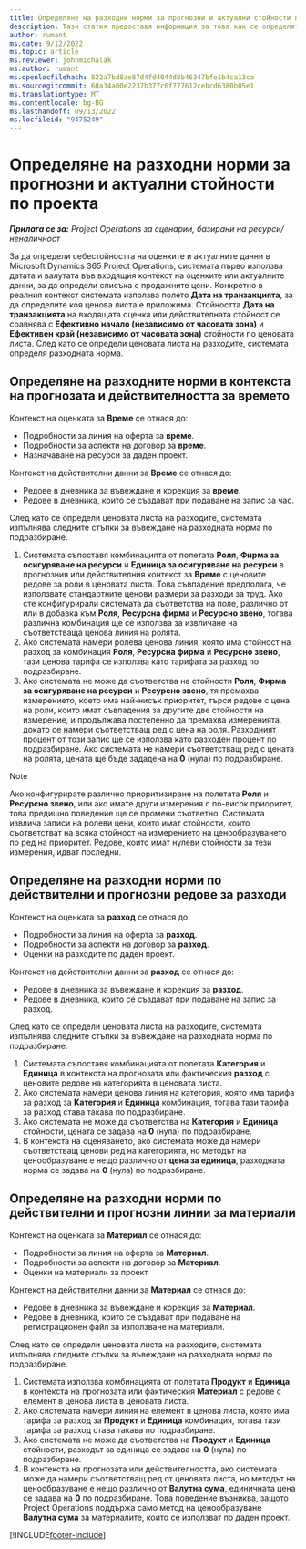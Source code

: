 ```yaml
---
title: Определяне на разходни норми за прогнозни и актуални стойности по проекта
description: Тази статия предоставя информация за това как се определят разходните норми за прогнозни и актуални стойности на базата на проекта.
author: rumant
ms.date: 9/12/2022
ms.topic: article
ms.reviewer: johnmichalak
ms.author: rumant
ms.openlocfilehash: 822a7bd8ae87d4fd4044d8b46347bfe1b4ca13ca
ms.sourcegitcommit: 60a34a00e2237b377c6f777612cebcd6380b05e1
ms.translationtype: MT
ms.contentlocale: bg-BG
ms.lasthandoff: 09/13/2022
ms.locfileid: "9475249"
---
```

# <a name="determine-cost-rates-for-project-based-estimates-and-actuals"></a>Определяне на разходни норми за прогнозни и актуални стойности по проекта

_**Прилага се за:** Project Operations за сценарии, базирани на ресурси/неналичност_

За да определи себестойността на оценките и актуалните данни в Microsoft Dynamics 365 Project Operations, системата първо използва датата и валутата във входящия контекст на оценките или актуалните данни, за да определи списъка с продажните цени. Конкретно в реалния контекст системата използва полето **Дата на транзакцията**, за да определите коя ценова листа е приложима. Стойността **Дата на транзакцията** на входящата оценка или действителната стойност се сравнява с **Ефективно начало (независимо от часовата зона)** и **Ефективен край (независимо от часовата зона)** стойности по ценовата листа. След като се определи ценовата листа на разходите, системата определя разходната норма.

## <a name="determining-cost-rates-in-estimate-and-actual-contexts-for-time"></a>Определяне на разходните норми в контекста на прогнозата и действителността за времето

Контекст на оценката за **Време** се отнася до:

- Подробности за линия на оферта за **време**.
- Подробности за аспекти на договор за **време**.
- Назначаване на ресурси за даден проект.

Контекст на действителни данни за **Време** се отнася до:

- Редове в дневника за въвеждане и корекция за **време**.
- Редове в дневника, които се създават при подаване на запис за час.

След като се определи ценовата листа на разходите, системата изпълнява следните стъпки за въвеждане на разходната норма по подразбиране.

1. Системата съпоставя комбинацията от полетата **Роля**, **Фирма за осигуряване на ресурси** и **Единица за осигуряване на ресурси** в прогнозния или действителния контекст за **Време** с ценовите редове за роли в ценовата листа. Това съвпадение предполага, че използвате стандартните ценови размери за разходи за труд. Ако сте конфигурирали системата да съответства на поле, различно от или в добавка към **Роля**, **Ресурсна фирма** и **Ресурсно звено**, тогава различна комбинация ще се използва за извличане на съответстваща ценова линия на ролята.
1. Ако системата намери ролева ценова линия, която има стойност на разход за комбинация **Роля**, **Ресурсна фирма** и **Ресурсно звено**, тази ценова тарифа се използва като тарифата за разход по подразбиране.
1. Ако системата не може да съответства на стойности **Роля**, **Фирма за осигуряване на ресурси** и **Ресурсно звено**, тя премахва измерението, което има най-нисък приоритет, търси редове с цена на роли, които имат съвпадения за другите две стойности на измерение, и продължава постепенно да премахва измеренията, докато се намери съответстващ ред с цена на роля. Разходният процент от този запис ще се използва като разходен процент по подразбиране. Ако системата не намери съответстващ ред с цената на ролята, цената ще бъде зададена на **0** (нула) по подразбиране.

> [!NOTE]
> Ако конфигурирате различно приоритизиране на полетата **Роля** и **Ресурсно звено**, или ако имате други измерения с по-висок приоритет, това предишно поведение ще се промени съответно. Системата извлича записи на ролеви цени, които имат стойности, които съответстват на всяка стойност на измерението на ценообразуването по ред на приоритет. Редове, които имат нулеви стойности за тези измерения, идват последни.

## <a name="determining-cost-rates-on-actual-and-estimate-lines-for-expense"></a>Определяне на разходни норми по действителни и прогнозни редове за разходи

Контекст на оценката за **разход** се отнася до:

- Подробности за линия на оферта за **разход**.
- Подробности за аспекти на договор за **разход**.
- Оценки на разходите по даден проект.

Контекст на действителни данни за **разход** се отнася до:

- Редове в дневника за въвеждане и корекция за **разход**.
- Редове в дневника, които се създават при подаване на запис за разход.

След като се определи ценовата листа на разходите, системата изпълнява следните стъпки за въвеждане на разходната норма по подразбиране.

1. Системата съпоставя комбинацията от полетата **Категория** и **Единица** в контекста на прогнозата или фактическия **разход** с ценовите редове на категорията в ценовата листа.
1. Ако системата намери ценова линия на категория, която има тарифа за разход за **Категория** и **Единица** комбинация, тогава тази тарифа за разход става такава по подразбиране.
1. Ако системата не може да съответства на **Категория** и **Единица** стойности, цената се задава на **0** (нула) по подразбиране.
1. В контекста на оценяването, ако системата може да намери съответстващ ценови ред на категорията, но методът на ценообразуване е нещо различно от **цена за единица**, разходната норма се задава на **0** (нула) по подразбиране.

## <a name="determining-cost-rates-on-actual-and-estimate-lines-for-material"></a>Определяне на разходни норми по действителни и прогнозни линии за материали

Контекст на оценката за **Материал** се отнася до:

- Подробности за линия на оферта за **Материал**.
- Подробности за аспекти на договор за **Материал**.
- Оценки на материали за проект

Контекст на действителни данни за **Материал** се отнася до:

- Редове в дневника за въвеждане и корекция за **Материал**.
- Редове в дневника, които се създават при подаване на регистрационен файл за използване на материали.

След като се определи ценовата листа на разходите, системата изпълнява следните стъпки за въвеждане на разходната норма по подразбиране.

1. Системата използва комбинацията от полетата **Продукт** и **Единица** в контекста на прогнозата или фактическия **Материал** с редове с елемент в ценова листа в ценовата листа.
1. Ако системата намери линия на елемент в ценова листа, която има тарифа за разход за **Продукт** и **Единица** комбинация, тогава тази тарифа за разход става такава по подразбиране.
1. Ако системата не може да съответства на **Продукт** и **Единица** стойности, разходът за единица се задава на **0** (нула) по подразбиране.
1. В контекста на прогнозата или действителността, ако системата може да намери съответстващ ред от ценовата листа, но методът на ценообразуване е нещо различно от **Валутна сума**, единичната цена се задава на **0** по подразбиране. Това поведение възниква, защото Project Operations поддържа само метод на ценообразуване **Валутна сума** за материалите, които се използват по даден проект.

[!INCLUDE[footer-include](../includes/footer-banner.md)]
